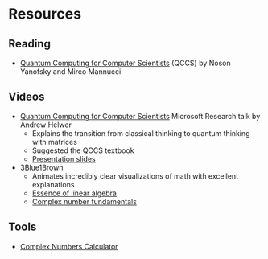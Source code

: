 # Resources

## Reading
* [Quantum Computing for Computer Scientists](https://www.goodreads.com/book/show/5299445-quantum-computing-for-computer-scientists) (QCCS) by Noson Yanofsky and Mirco Mannucci

## Videos
* [Quantum Computing for Computer Scientists](https://www.youtube.com/watch?v=F_Riqjdh2oM) Microsoft Research talk by Andrew Helwer
    * Explains the transition from classical thinking to quantum thinking with matrices
    * Suggested the QCCS textbook
    * [Presentation slides](https://speakerdeck.com/ahelwer/quantum-computing-for-computer-scientists)
* 3Blue1Brown
    * Animates incredibly clear visualizations of math with excellent explanations
    * [Essence of linear algebra](https://www.youtube.com/playlist?list=PLZHQObOWTQDPD3MizzM2xVFitgF8hE_ab)
    * [Complex number fundamentals](https://www.youtube.com/watch?v=5PcpBw5Hbwo)

## Tools
* [Complex Numbers Calculator](https://www.symbolab.com/solver/complex-numbers-calculator)
